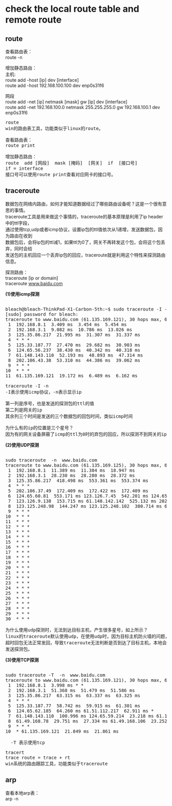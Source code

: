 # check the local route table and remote route  
  
## route    
查看路由表：  
route -n  
  
增加静态路由：  
主机:  
route add -host [ip] dev [interface]  
route add -host 192.168.100.100 dev enp0s31f6  
  
网段  
route add -net  [ip] netmask [mask] gw [ip] dev [interface]  
route add -net  192.168.100.0 netmask 255.255.255.0 gw 192.168.100.1 dev enp0s31f6  


<pre>
route   
win的路由表工具，功能类似于linux的route。  

查看路由表：    
route print   

增加静态路由：  
route  add [网段]  mask [掩码]  [网关]  if  [接口号]  
if = interface    
接口号可以使用route print查看对应网卡的接口号。  
</pre>


  
  
## traceroute  
数据包在网络内路由，如何才能知道数据经过了哪些路由设备呢？这是一个很有意思的事情。  
traceroute工具是用来做这个事情的，traceroute的基本原理是利用了ip header中的ttl字段，  
通过使用tcp,udp或者icmp协议，设置ip包的ttl值依次从1递增，发送数据包，因为路由在收到  
数据包后，会将ip包的ttl减1，如果ttl为0了，网关不再转发这个包，会将这个包丢弃，同时会给  
发送包的主机回应一个丢弃ip包的回应，traceroute就是利用这个特性来探测路由信息。  
  
探测路由：  
traceroute [ip or domain]  
traceroute  www.baidu.com  
  
**(1)使用icmp探测**  
<pre>  
bleach@bleach-ThinkPad-X1-Carbon-5th:~$ sudo traceroute -I -n  www.baidu.com  
[sudo] password for bleach:  
traceroute to www.baidu.com (61.135.169.121), 30 hops max, 60 byte packets  
 1  192.168.8.1  3.409 ms  3.454 ms  5.454 ms  
 2  192.168.3.1  9.082 ms  10.786 ms  13.026 ms  
 3  125.35.86.217  21.995 ms  31.307 ms  31.337 ms  
 4  * * *  
 5  125.33.187.77  27.470 ms  29.682 ms  30.903 ms  
 6  124.65.56.237  38.430 ms  40.342 ms  40.318 ms  
 7  61.148.143.110  52.193 ms  48.893 ms  47.314 ms  
 8  202.106.43.38  53.310 ms  44.386 ms  39.062 ms  
 9  * * *  
10  * * *  
11  61.135.169.121  19.172 ms  6.489 ms  6.162 ms  
  
traceroute -I -n  
-I表示使用icmp协议，-n表示显示ip  
  
第一列是序号，也是发送的探测包的ttl的值  
第二列是网关的ip  
其余列三个时间是发送的三个数据包的回包时间，类似icmp时间  
  
为什么有的ip的位置是三个星号？  
因为有的网关设备屏蔽了icmp的ttl为0时的弃包的回应，所以探测不到网关的ip  
</pre>  
  
  
**(2)使用UDP探测**  
<pre>  
sudo traceroute  -n  www.baidu.com  
traceroute to www.baidu.com (61.135.169.125), 30 hops max, 60 byte packets  
 1  192.168.8.1  11.389 ms  11.384 ms  18.947 ms  
 2  192.168.3.1  28.230 ms  28.280 ms  28.372 ms  
 3  125.35.86.217  418.498 ms  553.361 ms  553.374 ms  
 4  * * *  
 5  202.106.37.49  172.409 ms  172.422 ms  172.409 ms  
 6  124.65.60.81  553.171 ms 123.126.7.45  542.201 ms 124.65.57.85  542.109 ms  
 7  123.126.9.138  153.715 ms 61.148.142.142  525.132 ms 202.106.227.10  524.984 ms  
 8  123.125.248.98  144.247 ms 123.125.248.102  380.714 ms 61.49.168.110  380.630 ms  
 9  * * *  
10  * * *  
11  * * *  
12  * * *  
13  * * *  
14  * * *  
15  * * *  
16  * * *  
17  * * *  
18  * * *  
19  * * *  
20  * * *  
21  * * *  
22  * * *  
23  * * *  
24  * * *  
25  * * *  
26  * * *  
27  * * *  
28  * * *  
29  * * *  
30  * * *  
  
为什么使用udp探测时，无法到达目标主机，产生很多星号，如上所示？  
linux的traceroute默认使用udp，在使用udp时，因为目标主机防火墙的问题，目标主机的  
超时回包无法正常发回，导致traceroute无法判断是否到达了目标主机，本地会一直增加ttl值  
发送探测包。  
</pre>  
  
**(3)使用TCP探测**  
<pre>  
sudo traceroute -T  -n  www.baidu.com  
traceroute to www.baidu.com (61.135.169.121), 30 hops max, 60 byte packets  
 1  192.168.8.1  3.998 ms * *  
 2  192.168.3.1  51.368 ms  51.479 ms  51.586 ms  
 3  125.35.86.217  63.315 ms  63.337 ms  63.325 ms  
 4  * * *  
 5  125.33.187.77  58.742 ms  59.915 ms  61.301 ms  
 6  124.65.62.185  64.260 ms 61.51.112.217  62.911 ms *  
 7  61.148.143.110  100.996 ms 124.65.59.214  23.218 ms 61.148.143.110  64.637 ms  
 8  61.49.168.78  29.751 ms  27.334 ms 61.49.168.106  23.252 ms  
 9  * * *  
10  * 61.135.169.121  21.849 ms  21.861 ms  
  
  -T 表示使用tcp  
</pre>  

<pre>
tracert    
trace route = trace + rt    
win系统的路由跟踪工具，功能类似于traceroute  
</pre>
  
## arp  
查看本地arp表：  
arp -n  
